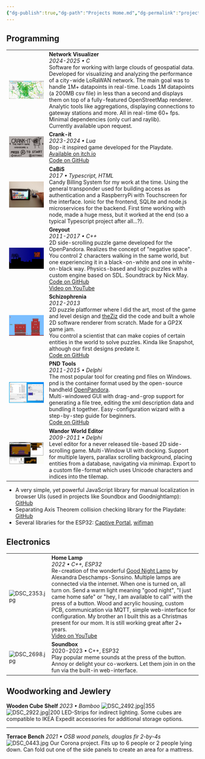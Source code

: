 ```yaml
---
{"dg-publish":true,"dg-path":"Projects Home.md","dg-permalink":"projects","permalink":"/projects/","title":"janek.ing - Project Showcase","hide":true,"dgShowInlineTitle":"false","dgShowFileTree":"false","dgShowToc":"false","created":"2025-05-20T17:46:42.372+02:00","updated":"2025-05-23T14:18:29.387+02:00"}
---
```


## Programming

|                                                              |                                                                                                                                                                                                                                                                                                                                                                                                                                                                                                                                                                                               |
| ------------------------------------------------------------ | --------------------------------------------------------------------------------------------------------------------------------------------------------------------------------------------------------------------------------------------------------------------------------------------------------------------------------------------------------------------------------------------------------------------------------------------------------------------------------------------------------------------------------------------------------------------------------------------- |
| ![2025-05-23 12_21_03-Network Visualizer (v0.3.1-dev).png](/img/user/attachments/2025-05-23%2012_21_03-Network%20Visualizer%20(v0.3.1-dev).png) | **Network Visualizer**<br>*2024-2025 • C*<br>Software for working with large clouds of geospatial data. Developed for visualizing and analyzing the performance of a city-wide LoRaWAN network. The main goal was to handle 1M+ datapoints in real-time. Loads 1M datapoints (a 200MB csv file) in less than a second and displays them on top of a fully-featured OpenStreetMap renderer. Analytic tools like aggregations, displaying connections to gateway stations and more. All in real-time 60+ fps. Minimal dependencies (only curl and raylib).<br>Currently available upon request. |
| ![playdate-20240329-235626.gif](/img/user/attachments/playdate-20240329-235626.gif)                            | **Crank-it**<br>*2023-2024 • Lua*<br>Bop-it inspired game developed for the Playdate.<br>[Available on itch.io](https://foxblock.itch.io/crank-it)<br>[Code on GitHub](https://github.com/foxblock/playdate-crank-it)                                                                                                                                                                                                                                                                                                                                                                         |
| ![IMG_20170809_151849548.jpg](/img/user/attachments/IMG_20170809_151849548.jpg)                              | **CaBiS**<br>*2017 • Typescript, HTML*<br>Candy Billing System for my work at the time. Using the general transponder used for building access as authentication and a RaspberryPi with Touchscreen for the interface. Ionic for the frontend, SQLite and node.js microservices for the backend. First time working with node, made a huge mess, but it worked at the end (so a typical Typescript project after all...?).                                                                                                                                                                    |
| ![shot_20151103_213858.png](/img/user/attachments/shot_20151103_213858.png)                                | **Greyout**<br>*2011-2017 • C++*<br>2D side-scrolling puzzle game developed for the OpenPandora. Realizes the concept of "negative space". You control 2 characters walking in the same world, but one experiencing it in a black-on-white and one in white-on-black way. Physics-based and logic puzzles with a custom engine based on SDL. Soundtrack by Nick May.<br>[Code on GitHub](https://github.com/foxblock/greyout)<br>[Video on YouTube](https://www.youtube.com/watch?v=wiD3GaFthdo)                                                                                              |
| ![shot03.png](/img/user/attachments/shot03.png)                                              | **Schizophrenia**<br>*2012-2013*<br>2D puzzle platformer where I did the art, most of the game and level design and [theZiz](https://github.com/theZiz) did the code and built a whole 2D software renderer from scratch. Made for a GP2X game jam. <br>You control a scientist that can make copies of certain entities in the world to solve puzzles. Kinda like Snapshot, although our first designs predate it.<br>[Code on GitHub](https://github.com/foxblock/schizophrenia)                                                                                                            |
| ![PNDTools 2025-05-23 12_27_17-.png](/img/user/attachments/PNDTools%202025-05-23%2012_27_17-.png)                       | **PND Tools**<br>*2011-2015 • Delphi*<br>The most popular tool for creating pnd files on Windows. pnd is the container format used by the open-source handheld [OpenPandora](https://en.wikipedia.org/wiki/Pandora_(computer)).<br>Multi-windowed GUI with drag-and-grop support for generating a file tree, editing the xml description data and bundling it together. Easy-configuration wizard with a step-by-step guide for beginners.<br>[Code on GitHub](https://github.com/foxblock/PNDTools)                                                                                          |
| ![mapEditorScreen06.jpg](/img/user/attachments/mapEditorScreen06.jpg)                                   | **Wandor World Editor**<br>*2009-2011 • Delphi*<br>Level editor for a never released tile-based 2D side-scrolling game. Multi-Window UI with docking. Support for multiple layers, parallax scrolling background, placing entities from a database, navigating via minimap. Export to a custom file-format which uses Unicode characters and indices into the tilemap.                                                                                                                                                                                                                        |
- A very simple, yet powerful JavaScript library for manual localization in browser UIs (used in projects like Soundbox and Goodnightlamp): [GitHub](https://github.com/foxblock/SimpleHTMLLocalizer)
- Separating Axis Theorem collision checking library for the Playdate: [GitHub](https://github.com/foxblock/pd-sat-collision)
- Several libraries for the ESP32: [Captive Portal](https://github.com/foxblock/esp-captive-portal), [wifiman](https://github.com/foxblock/wifiman)
## Electronics

|                   |                                                                                                                                                                                                                                                                                                                                                                                                                                                                                                                                                                                                                                                         |
| ----------------- | ------------------------------------------------------------------------------------------------------------------------------------------------------------------------------------------------------------------------------------------------------------------------------------------------------------------------------------------------------------------------------------------------------------------------------------------------------------------------------------------------------------------------------------------------------------------------------------------------------------------------------------------------------- |
| ![DSC_2353.jpg](/img/user/attachments/DSC_2353.jpg) | **Home Lamp**<br>*2022 • C++, ESP32*<br>Re-creation of the wonderful [Good Night Lamp](https://www.designswarm.com/good-night-lamp/) by Alexandra Deschamps-Sonsino. Multiple lamps are connected via the internet. When one is turned on, all turn on. Send a warm light meaning "good night", "I just came home safe" or "hey, I am available to call" with the press of a button. Wood and acrylic housing, custom PCB, communication via MQTT, simple web-interface for configuration. My brother an I built this as a Christmas present for our mom. It is still working great after 2+ years.<br>[Video on YouTube](https://youtu.be/uzuDoKGgP_o) |
| ![DSC_2698.jpg](/img/user/attachments/DSC_2698.jpg) | **Soundbox**<br>2020-2023 • C++, ESP32<br>Play popular meme sounds at the press of the button. Annoy or delight your co-workers. Let them join in on the fun via the built-in web-interface.                                                                                                                                                                                                                                                                                                                                                                                                                                                            |

## Woodworking and Jewlery
**Wooden Cube Shelf**
*2023 • Bamboo*
![DSC_2492.jpg|355](/img/user/attachments/DSC_2492.jpg) ![DSC_2922.jpg|200](/img/user/attachments/DSC_2922.jpg)
LED-Strips for indirect lighting. Some cubes are compatible to IKEA Expedit accessories for additional storage options.

---
**Terrace Bench**
*2021 • OSB wood panels, douglas fir 2-by-4s*
![DSC_0443.jpg](/img/user/attachments/DSC_0443.jpg)
Our Corona project. Fits up to 6 people or 2 people lying down. Can fold out one of the side panels to create an area for a mattress.

